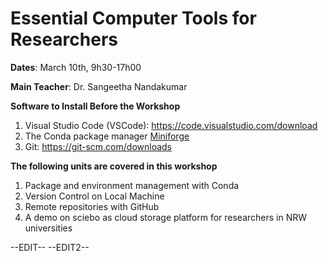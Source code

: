 # Essential Computer Tools for Researchers

**Dates**: March 10th, 9h30-17h00

**Main Teacher**: Dr. Sangeetha Nandakumar


**Software to Install Before the Workshop**

1. Visual Studio Code (VSCode): https://code.visualstudio.com/download
2. The Conda package manager [Miniforge](https://github.com/conda-forge/miniforge#miniforge3)
3. Git: https://git-scm.com/downloads

**The following units are covered in this workshop**

1. Package and environment management with Conda
2. Version Control on Local Machine
3. Remote repositories with GitHub
4. A demo on sciebo as cloud storage platform for researchers in NRW universities

--EDIT--
--EDIT2--